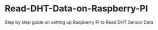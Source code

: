 # Read-DHT-Data-on-Raspberry-PI
Step by step guide on setting up Raspberry Pi to Read DHT Sensor Data
